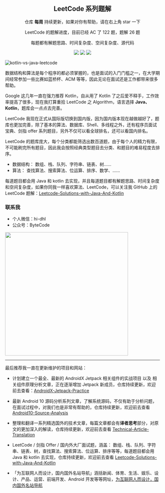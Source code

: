 <h2 align="center">LeetCode 系列题解</h1>

<p align="center"> 仓库 <b>每周</b> 持续更新，如果对你有帮助，请在右上角 star 一下</p>

<p align="center"> LeetCode 的题解进度，目前已经 AC 了 122 题，题解 26 题 </p>

<p align="center"> 每题都有解题思路、时间复杂度、空间复杂度、源代码</p>

<!--<p align="center"> 仓库题解进度：二叉树(12)、二分查找(3)、线性查找(1)、数组(2)、链表(1)、搜索算法(4)、动态规划(5)、位运算(2)、字符串(2)、栈(2)、队列(1)</p>-->

<p align="center">
<a href="https://github.com/hi-dhl"><img src="https://img.shields.io/badge/GitHub-HiDhl-4BC51D.svg?style=flat"></a> <img src="https://img.shields.io/badge/language-Java | Kotlin-orange.svg"/> <img src="https://img.shields.io/badge/platform-android-lightgrey.svg"/>
</p>

![kotlin-vs-java-leetcode](http://cdn.51git.cn/2020-07-16-kotlin-vs-java-leetcode.png)

数据结构和算法是每个程序的都必须掌握的，也是面试的入门门槛之一，在大学期间经常参加一些比赛如蓝桥杯、ACM 等等，因此无论在面试还是工作都带来很多帮助。

Google 这几年一直在强力推荐 Kotlin，自从用了 Kotlin 了之后爱不释手，工作效率提高了很多，现在我打算重拾 LeetCode 之 Algorithm，语言选择 **Java、Kotlin**，题库会一点点去完善。

LeetCode 我现在正式从国际版切换到国内版，因为国内版本现在越做越好了，题库也更加完善，除了基本的算法、数据库、Shell、多线程之外，还有程序员面试宝典、剑指 offer 系列题目，另外不仅可以看全球排名，还可以看国内排名。

LeetCode 的题库庞大，每个分类都能筛选出数百道题，由于每个人的精力有限，不可能刷完所有题目，因此我会按照经典类型题目去分类、和题目的难易程度去排序。

* 数据结构： 数组、栈、队列、字符串、链表、树……
* 算法： 查找算法、搜索算法、位运算、排序、数学、……

每道题目都会用 Java 和 kotlin 去实现，并且每道题目都有解题思路、时间复杂度和空间复杂度，如果你同我一样喜欢算法、LeetCode，可以关注我 GitHub 上的 LeetCode 题解：[Leetcode-Solutions-with-Java-And-Kotlin](https://github.com/hi-dhl/Leetcode-Solutions-with-Java-And-Kotlin)

### 联系我

* 个人微信：hi-dhl
* 公众号：ByteCode

<img src='http://cdn.51git.cn/2020-10-03-wechat.png' width = 400px/>

---

最后推荐我一直在更新维护的项目和网站：

* 计划建立一个最全、最新的 AndroidX Jetpack 相关组件的实战项目 以及 相关组件原理分析文章，正在逐渐增加 Jetpack 新成员，仓库持续更新，欢迎前去查看：[AndroidX-Jetpack-Practice](https://github.com/hi-dhl/AndroidX-Jetpack-Practice)

* 最新 Android 10 源码分析系列文章，了解系统源码，不仅有助于分析问题，在面试过程中，对我们也是非常有帮助的，仓库持续更新，欢迎前去查看 [Android10-Source-Analysis](https://github.com/hi-dhl/Android10-Source-Analysis)

* 整理和翻译一系列精选国外的技术文章，每篇文章都会有**译者思考**部分，对原文的更加深入的解读，仓库持续更新，欢迎前去查看 [Technical-Article-Translation](https://github.com/hi-dhl/Technical-Article-Translation)

* LeetCode / 剑指 Offer / 国内外大厂面试题，涵盖： 数组、栈、队列、字符串、链表、树，查找算法、搜索算法、位运算、排序等等，每道题目都会用 Java 和 kotlin 去实现，仓库持续更新，欢迎前去查看 [Leetcode-Solutions-with-Java-And-Kotlin](https://github.com/hi-dhl/Leetcode-Solutions-with-Java-And-Kotlin)

* 「为互联网人而设计，国内国外名站导航」涵括新闻、体育、生活、娱乐、设计、产品、运营、前端开发、Android 开发等等网址，[为互联网人而设计，国内国外名站导航](https://site.51git.cn)


